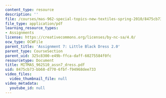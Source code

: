 ```yaml
---
content_type: resource
description: ''
file: /courses/mas-962-special-topics-new-textiles-spring-2010/8475cb73bb68d7706fbff94968dee733_MITMAS_962S10_assn7_dress.pdf
file_type: application/pdf
learning_resource_types:
- Assignments
license: https://creativecommons.org/licenses/by-nc-sa/4.0/
ocw_type: OCWFile
parent_title: 'Assignment 7: Little Black Dress 2.0'
parent_type: CourseSection
parent_uid: 325c8300-e49b-ffca-daff-60275584f0fc
resourcetype: Document
title: MITMAS_962S10_assn7_dress.pdf
uid: 8475cb73-bb68-d770-6fbf-f94968dee733
video_files:
  video_thumbnail_file: null
video_metadata:
  youtube_id: null
---
```

